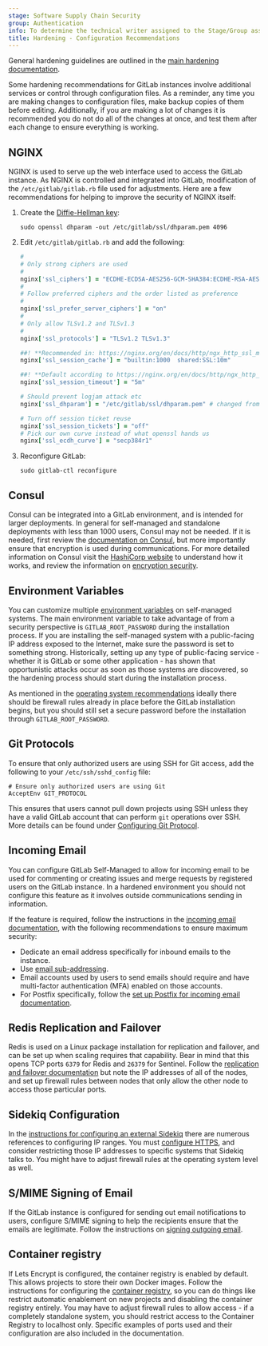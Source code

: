 ```yaml
---
stage: Software Supply Chain Security
group: Authentication
info: To determine the technical writer assigned to the Stage/Group associated with this page, see https://handbook.gitlab.com/handbook/product/ux/technical-writing/#assignments
title: Hardening - Configuration Recommendations
---
```


General hardening guidelines are outlined in the [main hardening documentation](hardening.md).

Some hardening recommendations for GitLab instances involve additional
services or control through configuration files. As a reminder, any time you are
making changes to configuration files, make backup copies of
them before editing. Additionally, if you are making a lot of changes it is
recommended you do not do all of the changes at once, and test them after each
change to ensure everything is working.

## NGINX

NGINX is used to serve up the web interface used to access the GitLab instance. As
NGINX is controlled and integrated into GitLab, modification of the
`/etc/gitlab/gitlab.rb` file used for adjustments. Here are a few recommendations for helping to improve
the security of NGINX itself:

1. Create the [Diffie-Hellman key](https://nginx.org/en/docs/http/ngx_http_ssl_module.html#ssl_dhparam):

   ```shell
   sudo openssl dhparam -out /etc/gitlab/ssl/dhparam.pem 4096
   ```

1. Edit `/etc/gitlab/gitlab.rb` and add the following:

   ```ruby
   #
   # Only strong ciphers are used
   #
   nginx['ssl_ciphers'] = "ECDHE-ECDSA-AES256-GCM-SHA384:ECDHE-RSA-AES256-GCM-SHA384:ECDHE-ECDSA-AES128-GCM-SHA256:ECDHE-RSA-AES128-GCM-SHA256:TLS_AES_256_GCM_SHA384:TLS_AES_128_GCM_SHA256"
   #
   # Follow preferred ciphers and the order listed as preference
   #
   nginx['ssl_prefer_server_ciphers'] = "on"
   #
   # Only allow TLSv1.2 and TLSv1.3
   #
   nginx['ssl_protocols'] = "TLSv1.2 TLSv1.3"

   ##! **Recommended in: https://nginx.org/en/docs/http/ngx_http_ssl_module.html**
   nginx['ssl_session_cache'] = "builtin:1000  shared:SSL:10m"

   ##! **Default according to https://nginx.org/en/docs/http/ngx_http_ssl_module.html**
   nginx['ssl_session_timeout'] = "5m"

   # Should prevent logjam attack etc
   nginx['ssl_dhparam'] = "/etc/gitlab/ssl/dhparam.pem" # changed from nil

   # Turn off session ticket reuse
   nginx['ssl_session_tickets'] = "off"
   # Pick our own curve instead of what openssl hands us
   nginx['ssl_ecdh_curve'] = "secp384r1"
   ```

1. Reconfigure GitLab:

   ```shell
   sudo gitlab-ctl reconfigure
   ```

## Consul

Consul can be integrated into a GitLab environment, and is intended for larger
deployments. In general for self-managed and standalone deployments with less than
1000 users, Consul may not be needed. If it is needed, first review the
[documentation on Consul](../administration/consul.md), but
more importantly ensure that encryption is used during communications. For more
detailed information on Consul visit the
[HashiCorp website](https://developer.hashicorp.com/consul/docs) to understand how it
works, and review the information on
[encryption security](https://developer.hashicorp.com/consul/docs/security/encryption).

## Environment Variables

You can customize multiple
[environment variables](https://docs.gitlab.com/omnibus/settings/environment-variables.html)
on self-managed systems. The main environment variable to
take advantage of from a security perspective is `GITLAB_ROOT_PASSWORD` during the
installation process. If you are installing the self-managed system with a
public-facing IP address exposed to the Internet, make sure the password is set to
something strong. Historically, setting up any type of public-facing service - whether
it is GitLab or some other application - has shown that opportunistic attacks occur
as soon as those systems are discovered, so the hardening process should start during
the installation process.

As mentioned in the [operating system recommendations](hardening_operating_system_recommendations.md)
ideally there should be firewall rules already in place before the GitLab
installation begins, but you should still set a secure password before the
installation through `GITLAB_ROOT_PASSWORD`.

## Git Protocols

To ensure that only authorized users are using SSH for Git access, add the following
to your `/etc/ssh/sshd_config` file:

```shell
# Ensure only authorized users are using Git
AcceptEnv GIT_PROTOCOL
```

This ensures that users cannot pull down projects using SSH unless they have a valid
GitLab account that can perform `git` operations over SSH. More details can be found
under [Configuring Git Protocol](../administration/git_protocol.md).

## Incoming Email

You can configure GitLab Self-Managed to allow for incoming email to be
used for commenting or creating issues and merge requests by registered users on
the GitLab instance. In a hardened environment you should not configure
this feature as it involves outside communications sending in information.

If the feature is required, follow the instructions in the
[incoming email documentation](../administration/incoming_email.md), with
the following recommendations to ensure maximum security:

- Dedicate an email address specifically for inbound emails to the instance.
- Use [email sub-addressing](../administration/incoming_email.md).
- Email accounts used by users to send emails should require and have multi-factor authentication (MFA) enabled on those accounts.
- For Postfix specifically, follow the [set up Postfix for incoming email documentation](../administration/reply_by_email_postfix_setup.md).

## Redis Replication and Failover

Redis is used on a Linux package installation for replication and failover, and can be
set up when scaling requires that capability. Bear in mind that this opens TCP ports
`6379` for Redis and `26379` for Sentinel. Follow the
[replication and failover documentation](../administration/redis/replication_and_failover.md)
but note the IP addresses of all of the nodes, and set up firewall rules between
nodes that only allow the other node to access those particular ports.

## Sidekiq Configuration

In the [instructions for configuring an external Sidekiq](../administration/sidekiq/_index.md)
there are numerous references to configuring IP ranges. You must
[configure HTTPS](../administration/sidekiq/_index.md#enable-https),
and consider restricting those IP addresses to specific systems that Sidekiq talks to.
You might have to adjust firewall rules at the operating system level as well.

## S/MIME Signing of Email

If the GitLab instance is configured for sending out email notifications to users,
configure S/MIME signing to help the recipients ensure that the emails are
legitimate. Follow the instructions on [signing outgoing email](../administration/smime_signing_email.md).

## Container registry

If Lets Encrypt is configured, the container registry is enabled by default. This
allows projects to store their own Docker images. Follow the instructions for
configuring the [container registry](../administration/packages/container_registry.md),
so you can do things like restrict automatic enablement on new projects and
disabling the container registry entirely. You may have to adjust firewall rules to
allow access - if a completely standalone system, you should restrict access to the
Container Registry to localhost only. Specific examples of ports used and their
configuration are also included in the documentation.
